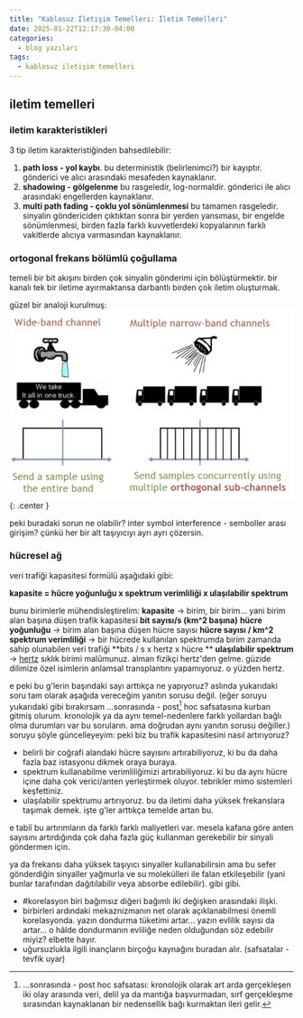 ```yaml
---
title: "Kablosuz İletişim Temelleri: İletim Temelleri"
date: 2025-01-22T12:17:30-04:00
categories:
  - blog yazıları
tags:
  - kablosuz iletişim temelleri
---
```


## iletim temelleri
### iletim karakteristikleri

3 tip iletim karakteristiğinden bahsedilebilir:
1. **path loss - yol kaybı**. bu deterministik (belirlenimci?) bir kayıptır. gönderici ve alıcı arasındaki mesafeden kaynaklanır.
2. **shadowing - gölgelenme** bu rasgeledir, log-normaldir. gönderici ile alıcı arasındaki engellerden kaynaklanır.
3. **multi path fading - çoklu yol sönümlenmesi** bu tamamen rasgeledir. sinyalin göndericiden çıktıktan sonra bir yerden yansıması, bir engelde sönümlenmesi, birden fazla farklı kuvvetlerdeki kopyalarının farklı vakitlerde alıcıya varmasından kaynaklanır.

### ortogonal frekans bölümlü çoğullama

temeli bir bit akışını birden çok sinyalin gönderimi için bölüştürmektir.
bir kanalı tek bir iletime ayırmaktansa darbantlı birden çok iletim oluşturmak. 

güzel bir analoji kurulmuş: 
![Ortogonallik](/assets/images/wireless-communication/ofdm.png){: .center }


peki buradaki sorun ne olabilir?
inter symbol interference - semboller arası girişim?
çünkü her bir alt taşıyıcıyı ayrı ayrı çözersin.

### hücresel ağ

veri trafiği kapasitesi formülü aşağıdaki gibi:

**kapasite = hücre yoğunluğu x spektrum verimliliği x ulaşılabilir spektrum**

bunu birimlerle mühendisleştirelim:
**kapasite** -> birim, bir birim... yani birim alan başına düşen trafik kapasitesi **bit sayısı/s (km^2 başına)**
**hücre yoğunluğu** -> birim alan başına düşen hücre sayısı **hücre sayısı / km^2**
**spektrum verimliliği** -> bir hücrede kullanılan spektrumda birim zamanda sahip olunabilen veri trafiği **bits / s x hertz x hücre **
**ulaşılabilir spektrum** -> [hertz](https://tr.wikipedia.org/wiki/Hertz#:~:text=Hertz%20birimi%2C%20ad%C4%B1n%C4%B1%20Heinrich%20Hertz,her%20saniye%2010%20kez%20tekrarlan%C4%B1r.) sıklık birimi malûmunuz. alman fizikçi hertz'den gelme. güzide dilimize özel isimlerin anlamsal transplantını yapamıyoruz. o yüzden hertz.

e peki bu g'lerin başındaki sayı arttıkça ne yapıyoruz?
aslında yukarıdaki soru tam olarak aşağıda vereceğim yanıtın sorusu değil. (eğer soruyu yukarıdaki gibi bırakırsam ...sonrasında - post[^1] hoc safsatasına kurban gitmiş olurum. kronolojik ya da aynı temel-nedenlere farklı yollardan bağlı olma durumları var bu soruların. ama doğrudan aynı yanıtın sorusu değiller.)
soruyu şöyle güncelleyeyim: peki biz bu trafik kapasitesini nasıl artırıyoruz?
- belirli bir coğrafi alandaki hücre sayısını artırabiliyoruz, ki bu da daha fazla baz istasyonu dikmek oraya buraya.
- spektrum kullanabilme verimliliğimizi artırabiliyoruz. ki bu da aynı hücre içine daha çok verici/anten yerleştirmek oluyor. tebrikler mimo sistemleri keşfettiniz.
- ulaşılabilir spektrumu artırıyoruz. bu da iletimi daha yüksek frekanslara taşımak demek. işte g'ler arttıkça temelde artan bu.

e tabiî bu artırımların da farklı farklı maliyetleri var. mesela kafana göre anten sayısını artırdığında çok daha fazla güç kullanman gerekebilir bir sinyali göndermen için. 

ya da frekansı daha yüksek taşıyıcı sinyaller kullanabilirsin ama bu sefer gönderdiğin sinyaller yağmurla ve su molekülleri ile falan etkileşebilir (yani bunlar tarafından dağıtılabilir veya absorbe edilebilir). gibi gibi.

[^1]: ...sonrasında - post hoc safsatası: kronolojik olarak art arda gerçekleşen iki olay arasında veri, delil ya da mantığa başvurmadan, sırf gerçekleşme sırasından kaynaklanan bir nedensellik bağı kurmaktan ileri gelir.

- #korelasyon biri bağımsız diğeri bağımlı iki değişken arasındaki ilişki.
- birbirleri ardındaki mekaznizmanın net olarak açıklanabilmesi önemli korelasyonda. yazın dondurma tüketimi artar... yazın evlilik sayısı da artar... o hâlde dondurmanın evliliğe neden olduğundan söz edebilir miyiz? elbette hayır.
- uğursuzlukla ilgili inançların birçoğu kaynağını buradan alır.
(safsatalar - tevfik uyar)